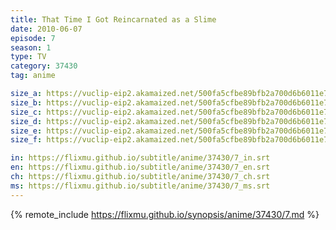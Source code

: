 ```yaml
---
title: That Time I Got Reincarnated as a Slime
date: 2010-06-07
episode: 7
season: 1
type: TV
category: 37430
tag: anime

size_a: https://vuclip-eip2.akamaized.net/500fa5cfbe89bfb2a700d6b6011e7c3f/vp63207_V20210323042542/hlsc_e2931_2.m3u8
size_b: https://vuclip-eip2.akamaized.net/500fa5cfbe89bfb2a700d6b6011e7c3f/vp63207_V20210323042542/hlsc_e2931_3.m3u8
size_c: https://vuclip-eip2.akamaized.net/500fa5cfbe89bfb2a700d6b6011e7c3f/vp63207_V20210323042542/hlsc_e2931_4.m3u8
size_d: https://vuclip-eip2.akamaized.net/500fa5cfbe89bfb2a700d6b6011e7c3f/vp63207_V20210323042542/hlsc_e2931_5.m3u8
size_e: https://vuclip-eip2.akamaized.net/500fa5cfbe89bfb2a700d6b6011e7c3f/vp63207_V20210323042542/hlsc_e2931_6.m3u8
size_f: https://vuclip-eip2.akamaized.net/500fa5cfbe89bfb2a700d6b6011e7c3f/vp63207_V20210323042542/hlsc_e2931_7.m3u8

in: https://flixmu.github.io/subtitle/anime/37430/7_in.srt
en: https://flixmu.github.io/subtitle/anime/37430/7_en.srt
ch: https://flixmu.github.io/subtitle/anime/37430/7_ch.srt
ms: https://flixmu.github.io/subtitle/anime/37430/7_ms.srt
---
```

{% remote_include https://flixmu.github.io/synopsis/anime/37430/7.md %}
